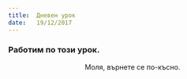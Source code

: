 ```yaml
---
title:  Дневен урок
date:   19/12/2017
---
```


### Работим по този урок.
<center>Моля, върнете се по-късно.</center>